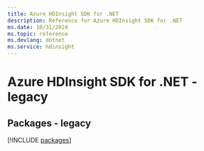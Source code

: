 ```yaml
---
title: Azure HDInsight SDK for .NET
description: Reference for Azure HDInsight SDK for .NET
ms.date: 10/31/2024
ms.topic: reference
ms.devlang: dotnet
ms.service: hdinsight
---
```

# Azure HDInsight SDK for .NET - legacy
## Packages - legacy
[!INCLUDE [packages](hdinsight-index.md)]